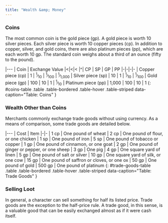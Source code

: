 ```yaml
---
title: "Wealth &amp; Money"
---
```


### Coins

The most common coin is the gold piece (gp). A gold piece is worth 10 silver pieces. Each silver piece is worth 10 copper pieces (cp). In addition to copper, silver, and gold coins, there are also platinum pieces (pp), which are each worth 10 gp. The standard coin weighs about a third of an ounce (fifty to the pound).

|---
| Coin | Exchange Value |<|<|<
|^| CP | SP | GP | PP
|-|-|-|-
| Copper piece (cp) | 1 | <sup>1</sup>&#8725;<sub>10</sub> | <sup>1</sup>&#8725;<sub>100</sub> | <sup>1</sup>&#8725;<sub>1,000</sub>
| Silver piece (sp) | 10 | 1 | <sup>1</sup>&#8725;<sub>10</sub> | <sup>1</sup>&#8725;<sub>100</sub>
| Gold piece (gp) | 100 | 10 | 1 | <sup>1</sup>&#8725;<sub>10</sub>
| Platinum piece (pp) | 1,000 | 100 | 10 | 1
{: #coins-table .table .table-bordered .table-hover .table-striped data-caption="Table: Coins" }

### Wealth Other than Coins

Merchants commonly exchange trade goods without using currency. As a means of comparison, some trade goods are detailed below.

|---
| Cost | Item
|-|-
| 1 cp | One pound of wheat
| 2 cp | One pound of flour, or one chicken
| 1 sp | One pound of iron
| 5 sp | One pound of tobacco or copper
| 1 gp | One pound of cinnamon, or one goat
| 2 gp | One pound of ginger or pepper, or one sheep
| 3 gp | One pig
| 4 gp | One square yard of linen
| 5 gp | One pound of salt or silver
| 10 gp | One square yard of silk, or one cow
| 15 gp | One pound of saffron or cloves, or one ox
| 50 gp | One pound of gold
| 500 gp | One pound of platinum
{: #trade-goods-table .table .table-bordered .table-hover .table-striped data-caption="Table: Trade Goods" }

### Selling Loot

In general, a character can sell something for half its listed price. Trade goods are the exception to the half-price rule. A trade good, in this sense, is a valuable good that can be easily exchanged almost as if it were cash itself.
